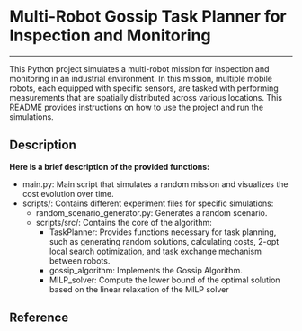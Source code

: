 # Multi-Robot Gossip Task Planner for Inspection and Monitoring

----------------------------------------------------------------------------------

This Python project simulates a multi-robot mission for inspection and monitoring in an industrial environment. In this mission, multiple mobile robots, each equipped with specific sensors, are tasked with performing measurements that are spatially distributed across various locations. This README provides instructions on how to use the project and run the simulations.

## Description

**Here is a brief description of the provided functions:**

* main.py: Main script that simulates a random mission and visualizes the cost evolution over time.
* scripts/: Contains different experiment files for specific simulations:
  * random_scenario_generator.py: Generates a random scenario.
  * scripts/src/: Contains the core of the algorithm:
    * TaskPlanner: Provides functions necessary for task planning, such as generating random solutions, calculating costs, 2-opt local search optimization, and task exchange mechanism between robots.
    * gossip_algorithm: Implements the Gossip Algorithm.
    * MILP_solver: Compute the lower bound of the optimal solution based on the linear relaxation of the MILP solver


## Reference

